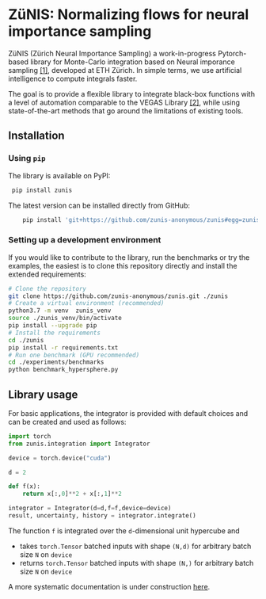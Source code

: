 ZüNIS: Normalizing flows for neural importance sampling
==============================

ZüNIS (Zürich Neural Importance Sampling) a work-in-progress Pytorch-based library for Monte-Carlo integration
 based on Neural imporance sampling [[1]](https://arxiv.org/abs/1808.03856), developed at ETH Zürich.
In simple terms, we use artificial intelligence to compute integrals faster.

The goal is to provide a flexible library to integrate black-box functions with a level of automation comparable to the
VEGAS Library [[2]](https://pypi.org/project/vegas/), while using state-of-the-art methods that go around
the limitations of existing tools.

## Installation

### Using `pip`

The library is available on PyPI:
```bash
 pip install zunis 
```

The latest version can be installed directly from GitHub:
```bash
    pip install 'git+https://github.com/zunis-anonymous/zunis#egg=zunis&subdirectory=zunis_lib'
```

### Setting up a development environment

If you would like to contribute to the library, run the benchmarks or try the examples,
the easiest is to clone this repository directly and install the extended requirements:
````bash
# Clone the repository
git clone https://github.com/zunis-anonymous/zunis.git ./zunis
# Create a virtual environment (recommended)
python3.7 -m venv  zunis_venv
source ./zunis_venv/bin/activate
pip install --upgrade pip
# Install the requirements
cd ./zunis
pip install -r requirements.txt
# Run one benchmark (GPU recommended)
cd ./experiments/benchmarks
python benchmark_hypersphere.py
````

## Library usage

For basic applications, the integrator is provided with default choices and can be created and used as follows:

```python
import torch
from zunis.integration import Integrator

device = torch.device("cuda")

d = 2

def f(x):
    return x[:,0]**2 + x[:,1]**2

integrator = Integrator(d=d,f=f,device=device)
result, uncertainty, history = integrator.integrate()
```

The function `f` is integrated over the `d`-dimensional unit hypercube and 

* takes `torch.Tensor` batched inputs with shape `(N,d)` for arbitrary batch size `N` on `device`
* returns `torch.Tensor` batched inputs with shape `(N,)` for arbitrary batch size `N` on `device`

A more systematic documentation is under construction [here](https://zunis.readthedocs.io).